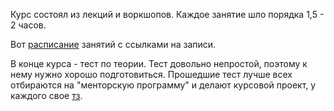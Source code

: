 Курс состоял из лекций и воркшопов.
Каждое занятие шло порядка 1,5 - 2 часов. 

Вот [расписание](info/schedule/schedule.md) занятий с ссылками на записи. 

В конце курса - тест по теории. Тест довольно непростой, поэтому к нему нужно хорошо подготовиться. Прошедшие тест лучше всех отбираются на "менторскую программу" и делают курсовой проект, у каждого свое [тз](). 


